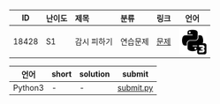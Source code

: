 | ID | 난이도 | 제목 | 분류 | 링크 | 언어 |
| -- | ---- | :-- | :-- | --- | --- |
| 18428 | S1 | 감시 피하기 | 연습문제 | [문제](https://www.acmicpc.net/problem/18428) | [![python3](/assets/python3.svg)](/solutions/%5BS1%5D18428%20감시%20피하기/submit.py)  |

| 언어 | short | solution | submit |
| --- | ----- | -------- | ------ |
| Python3 | - | - | [submit.py](submit.py) |
